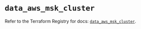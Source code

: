 # `data_aws_msk_cluster`

Refer to the Terraform Registry for docs: [`data_aws_msk_cluster`](https://registry.terraform.io/providers/hashicorp/aws/4.67.0/docs/data-sources/msk_cluster).
